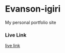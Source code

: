 # Evanson-igiri
My personal portfolio site

### Live Link

[live link](https://evansinho.github.io/Evanson-igiri/)
